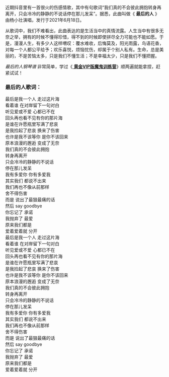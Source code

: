 

近期抖音里有一首很火的伤感情歌，其中有句歌词“我们真的不会彼此拥抱转身再离开，只会冷冷的静静的不说话停在那儿发呆”。据悉，此曲叫做《 **最后的人**
》由杨小壮演唱，发行于2021年6月18日。

从歌词中，我们不难看出，此曲表达的是生活当中的真情流露。人生当中有很多无奈之举，拥有的时候不懂得珍惜，得不到的时候即使拼尽全力可能也不能如愿。于是，漫漫人生，有多少人这样喟叹：覆水难收，后悔莫及，阳光雨露，鸟语花香，对每一个人都公平给予；欢乐喜悦，烦恼忧伤，却属于个别人私有。生命，总是美丽的，不是苦恼太多，只是我们不懂生活；不是幸福太少，只是我们不懂把握。

_最后的人钢琴谱_ 非常简单，学过《[
**黄金VIP版魔鬼训练营**](/sale-47-EOP魔鬼训练营黄金VIP版.html)》顺两遍就能拿捏，赶紧试试！

### 最后的人歌词：

最后是我一个人 走过这片海  
看着谁 在对岸留下一句对白  
听见爱或不爱 心都已不在  
回头再也看不见有你的那片海  
是谁在许愿瓶里写满了悲哀  
是我捡起了悲哀 换来了伤害  
也许是我不该等你 是你不该回来  
原本浪漫的邂逅 变成了无奈  
我们真的不会彼此拥抱  
转身再离开  
只会冷冷的静静的不说话  
停在那儿发呆  
我有多爱你 你有多爱我  
其实我们 都说不出来  
我们再也不像从前那样  
舍不得伤害  
而是 说出了最狠最痛的话  
然后 say goodbye  
你忘记了 承诺  
我抛弃了 最爱  
原来我们都是  
爱着爱着就 分开  
最后是我一个人 走过这片海  
看着谁 在对岸留下一句对白  
听见爱或不爱 心都已不在  
回头再也看不见有你的那片海  
是谁在许愿瓶里写满了悲哀  
是我捡起了悲哀 换来了伤害  
也许是我不该等你 是你不该回来  
原本浪漫的邂逅 变成了无奈  
我们真的不会彼此拥抱  
转身再离开  
只会冷冷的静静的不说话  
停在那儿发呆  
我有多爱你 你有多爱我  
其实我们 都说不出来  
我们再也不像从前那样  
舍不得伤害  
而是 说出了最狠最痛的话  
然后 say goodbye  
你忘记了 承诺  
我抛弃了 最爱  
原来我们都是  
爱着爱着就 分开

